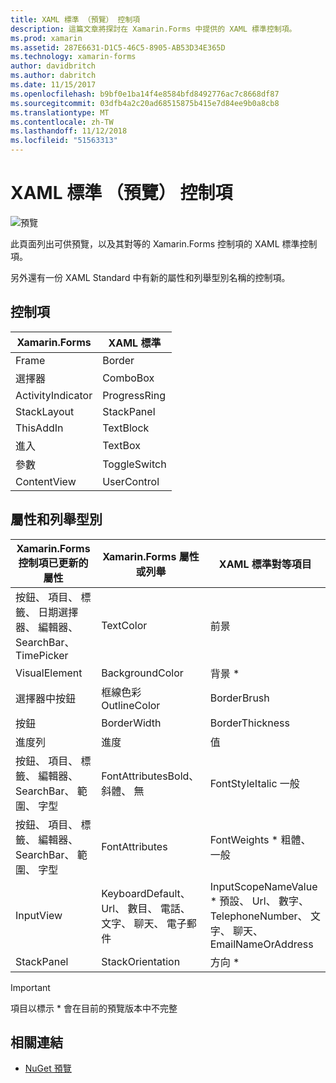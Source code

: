 ```yaml
---
title: XAML 標準 （預覽） 控制項
description: 這篇文章將探討在 Xamarin.Forms 中提供的 XAML 標準控制項。
ms.prod: xamarin
ms.assetid: 287E6631-D1C5-46C5-8905-AB53D34E365D
ms.technology: xamarin-forms
author: davidbritch
ms.author: dabritch
ms.date: 11/15/2017
ms.openlocfilehash: b9bf0e1ba14f4e8584bfd8492776ac7c8668df87
ms.sourcegitcommit: 03dfb4a2c20ad68515875b415e7d84ee9b0a8cb8
ms.translationtype: MT
ms.contentlocale: zh-TW
ms.lasthandoff: 11/12/2018
ms.locfileid: "51563313"
---
```

# <a name="xaml-standard-preview-controls"></a>XAML 標準 （預覽） 控制項

![預覽](~/media/shared/preview.png)

此頁面列出可供預覽，以及其對等的 Xamarin.Forms 控制項的 XAML 標準控制項。

另外還有一份 XAML Standard 中有新的屬性和列舉型別名稱的控制項。

## <a name="controls"></a>控制項

|Xamarin.Forms|XAML 標準|
|--- |--- |
|Frame|Border|
|選擇器|ComboBox|
|ActivityIndicator|ProgressRing|
|StackLayout|StackPanel|
|ThisAddIn|TextBlock|
|進入|TextBox|
|參數|ToggleSwitch|
|ContentView|UserControl|


## <a name="properties-and-enumerations"></a>屬性和列舉型別

|Xamarin.Forms 控制項已更新的屬性|Xamarin.Forms 屬性或列舉|XAML 標準對等項目|
|--- |--- |--- |
|按鈕、 項目、 標籤、 日期選擇器、 編輯器、 SearchBar、 TimePicker|TextColor|前景|
|VisualElement|BackgroundColor|背景 *|
|選擇器中按鈕|框線色彩 OutlineColor|BorderBrush|
|按鈕|BorderWidth|BorderThickness|
|進度列|進度|值|
|按鈕、 項目、 標籤、 編輯器、 SearchBar、 範圍、 字型|FontAttributesBold、 斜體、 無|FontStyleItalic 一般|
|按鈕、 項目、 標籤、 編輯器、 SearchBar、 範圍、 字型|FontAttributes|FontWeights * 粗體、 一般|
|InputView|KeyboardDefault、 Url、 數目、 電話、 文字、 聊天、 電子郵件|InputScopeNameValue * 預設、 Url、 數字、 TelephoneNumber、 文字、 聊天、 EmailNameOrAddress|
|StackPanel|StackOrientation|方向 *|

> [!IMPORTANT]
> 項目以標示 * 會在目前的預覽版本中不完整

## <a name="related-links"></a>相關連結

- [NuGet 預覽](https://aka.ms/xf-xamlstandard-nuget)
